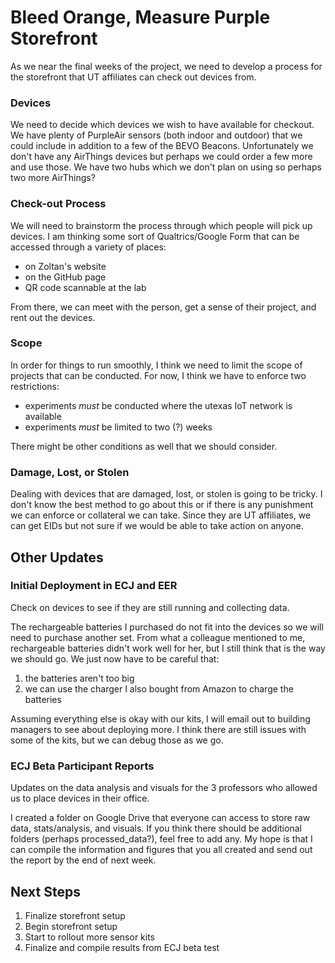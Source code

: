 # Bleed Orange, Measure Purple Storefront
As we near the final weeks of the project, we need to develop a process for the storefront that UT affiliates can check out devices from.

### Devices
We need to decide which devices we wish to have available for checkout. We have plenty of PurpleAir sensors (both indoor and outdoor) that we could include in addition to a few of the BEVO Beacons. Unfortunately we don't have any AirThings devices but perhaps we could order a few more and use those. We have two hubs which we don't plan on using so perhaps two more AirThings?

### Check-out Process
We will need to brainstorm the process through which people will pick up devices. I am thinking some sort of Qualtrics/Google Form that can be accessed through a variety of places:
* on Zoltan's website
* on the GitHub page
* QR code scannable at the lab

From there, we can meet with the person, get a sense of their project, and rent out the devices. 

### Scope
In order for things to run smoothly, I think we need to limit the scope of projects that can be conducted. For now, I think we have to enforce two restrictions:
* experiments _must_ be conducted where the utexas IoT network is available
* experiments _must_ be limited to two (?) weeks

There might be other conditions as well that we should consider. 

### Damage, Lost, or Stolen
Dealing with devices that are damaged, lost, or stolen is going to be tricky. I don't know the best method to go about this or if there is any punishment we can enforce or collateral we can take. Since they are UT affiliates, we can get EIDs but not sure if we would be able to take action on anyone. 

## Other Updates

### Initial Deployment in ECJ and EER
Check on devices to see if they are still running and collecting data.

The rechargeable batteries I purchased do not fit into the devices so we will need to purchase another set. From what a colleague mentioned to me, rechargeable batteries didn't work well for her, but I still think that is the way we should go. We just now have to be careful that:
1. the batteries aren't too big
2. we can use the charger I also bought from Amazon to charge the batteries

Assuming everything else is okay with our kits, I will email out to building managers to see about deploying more. I think there are still issues with some of the kits, but we can debug those as we go. 

### ECJ Beta Participant Reports
Updates on the data analysis and visuals for the 3 professors who allowed us to place devices in their office.

I created a folder on Google Drive that everyone can access to store raw data, stats/analysis, and visuals. If you think there should be additional folders (perhaps processed_data?), feel free to add any. My hope is that I can compile the information and figures that you all created and send out the report by the end of next week. 

## Next Steps
1. Finalize storefront setup
2. Begin storefront setup
3. Start to rollout more sensor kits
4. Finalize and compile results from ECJ beta test

